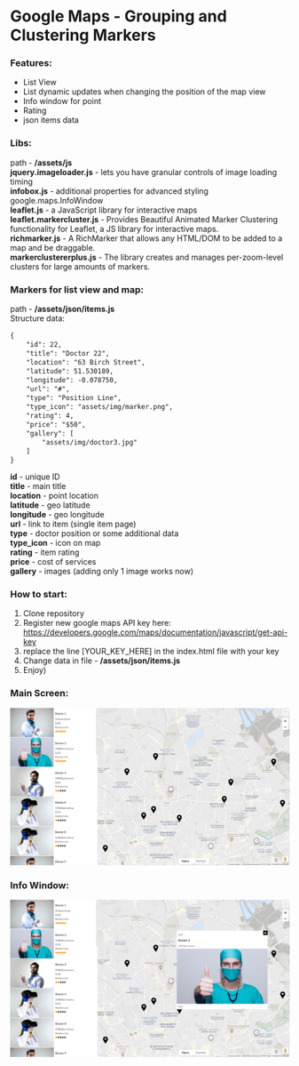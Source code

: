 # Google Maps - Grouping and Clustering Markers

### Features:

- List View
- List dynamic updates when changing the position of the map view
- Info window for point
- Rating
- json items data

### Libs:
path - **/assets/js** </br>
**jquery.imageloader.js** - lets you have granular controls of image loading timing </br>
**infobox.js** - additional properties for advanced styling google.maps.InfoWindow </br>
**leaflet.js** - a JavaScript library for interactive maps </br>
**leaflet.markercluster.js** - Provides Beautiful Animated Marker Clustering functionality for Leaflet, a JS library for interactive maps. </br>
**richmarker.js** - A RichMarker that allows any HTML/DOM to be added to a map and be draggable. </br>
**markerclustererplus.js** - The library creates and manages per-zoom-level clusters for large amounts of markers. </bR>

### Markers for list view and map:
path - **/assets/json/items.js** </br>
Structure data: </br>
```
{
    "id": 22,
    "title": "Doctor 22",
    "location": "63 Birch Street",
    "latitude": 51.530189,
    "longitude": -0.078750,
    "url": "#",
    "type": "Position Line",
    "type_icon": "assets/img/marker.png",
    "rating": 4,
    "price": "$50",
    "gallery": [
        "assets/img/doctor3.jpg"
    ]
}
```

**id** - unique ID </br>
**title** - main title </br>
**location** - point location </br>
**latitude** - geo latitude </br>
**longitude** - geo longitude </br>
**url** - link to item (single item page) </br>
**type** - doctor position or some additional data </br>
**type_icon** - icon on map </br>
**rating** - item rating </br>
**price** - cost of services </br>
**gallery** - images (adding only 1 image works now) </br>

### How to start:
1. Сlone repository
2. Register new google maps API key here: </br>
   https://developers.google.com/maps/documentation/javascript/get-api-key
3. replace the line [YOUR_KEY_HERE] in the index.html file with your key
4. Change data in file - **/assets/json/items.js**
5. Enjoy)

### Main Screen:

![Screenshot](assets/img/screenshot_1.jpg)

### Info Window:
![Screenshot](assets/img/screenshot_2.jpg)